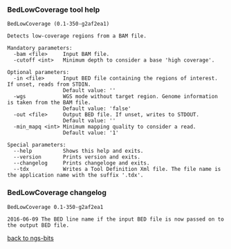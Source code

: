 ### BedLowCoverage tool help
	BedLowCoverage (0.1-350-g2af2ea1)
	
	Detects low-coverage regions from a BAM file.
	
	Mandatory parameters:
	  -bam <file>     Input BAM file.
	  -cutoff <int>   Minimum depth to consider a base 'high coverage'.
	
	Optional parameters:
	  -in <file>      Input BED file containing the regions of interest. If unset, reads from STDIN.
	                  Default value: ''
	  -wgs            WGS mode without target region. Genome information is taken from the BAM file.
	                  Default value: 'false'
	  -out <file>     Output BED file. If unset, writes to STDOUT.
	                  Default value: ''
	  -min_mapq <int> Minimum mapping quality to consider a read.
	                  Default value: '1'
	
	Special parameters:
	  --help          Shows this help and exits.
	  --version       Prints version and exits.
	  --changelog     Prints changeloge and exits.
	  --tdx           Writes a Tool Definition Xml file. The file name is the application name with the suffix '.tdx'.
	
### BedLowCoverage changelog
	BedLowCoverage 0.1-350-g2af2ea1
	
	2016-06-09 The BED line name if the input BED file is now passed on to the output BED file.
[back to ngs-bits](https://github.com/marc-sturm/ngs-bits)